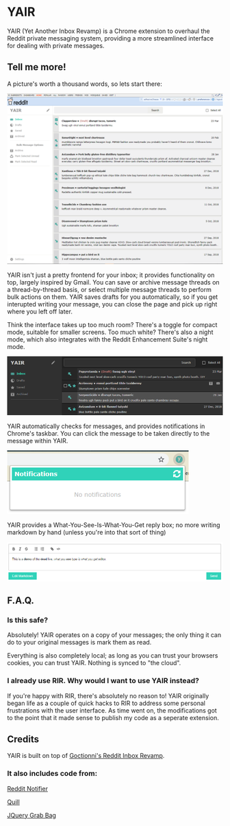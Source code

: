# YAIR

YAIR (Yet Another Inbox Revamp) is a Chrome extension to overhaul the Reddit private messaging system, providing a more streamlined interface for dealing with private messages. 

## Tell me more!

A picture's worth a thousand words, so lets start there:

![inbox View](promotional/inbox_view.png)
      
YAIR isn't just a pretty frontend for your inbox; it provides functionality on top, largely inspired by Gmail. You can save or archive message threads on a thread-by-thread basis, or select multiple message threads to perform bulk actions on them. YAIR saves drafts for you automatically, so if you get interupted writing your message, you can close the page and pick up right where you left off later.

Think the interface takes up too much room? There's a toggle for compact mode, suitable for smaller screens. Too much white? There's also a night mode, which also integrates with the Reddit Enhancement Suite's night mode.

![compact night view](promotional/night_compact.PNG)

YAIR automatically checks for messages, and provides notifications in Chrome's taskbar. You can click the message to be taken directly to the message within YAIR.

![notifications](promotional/notifier.PNG)

YAIR provides a What-You-See-Is-What-You-Get reply box; no more writing markdown by hand (unless you're into that sort of thing)

![editor](promotional/editor.PNG)

## F.A.Q.

### Is this safe?

Absolutely! YAIR operates on a copy of your messages; the only thing it can do to your original messages is mark them as read.

Everything is also completely local; as long as you can trust your browsers cookies, you can trust YAIR. Nothing is synced to "the cloud".

### I already use RIR. Why would I want to use YAIR instead?

If you're happy with RIR, there's absolutely no reason to! YAIR originally began life as a couple of quick hacks to RIR to address some personal frustrations with the user interface. As time went on, the modifications got to the point that it made sense to publish my code as a seperate extension.

## Credits
YAIR is built on top of [Goctionni's Reddit Inbox Revamp](https://github.com/Goctionni/RedditInboxRevamp).

### It also includes code from:
[Reddit Notifier](https://github.com/kaypoz/reddit-notifier)

[Quill](https://github.com/quilljs/quill)

[JQuery Grab Bag](https://github.com/jaz303/jquery-grab-bag)
